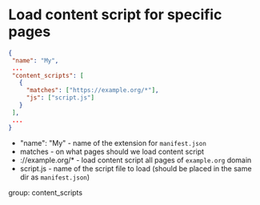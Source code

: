 # Load content script for specific pages

```json
{
 "name": "My",
 ...
 "content_scripts": [
   {
     "matches": ["https://example.org/*"],
     "js": ["script.js"]
   }
 ],
 ...
}
```

- "name": "My" - name of the extension for `manifest.json`
- matches - on what pages should we load content script
- ://example.org/\* - load content script all pages of `example.org` domain
- script.js - name of the script file to load (should be placed in the same dir as `manifest.json`)

group: content_scripts
